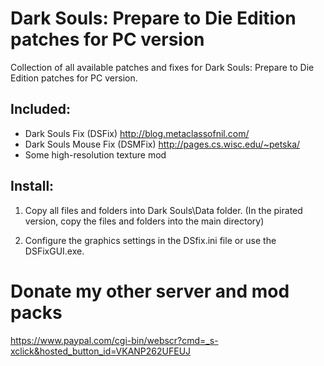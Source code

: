 Dark Souls: Prepare to Die Edition patches for PC version
=================================================================
Collection of all available patches and fixes for Dark Souls: Prepare to Die Edition patches for PC version.

Included:
-
- Dark Souls Fix (DSFix) http://blog.metaclassofnil.com/
- Dark Souls Mouse Fix (DSMFix) http://pages.cs.wisc.edu/~petska/
- Some high-resolution texture mod

Install:
-
1. Copy all files and folders into Dark Souls\Data folder.
(In the pirated version, copy the files and folders into the main directory)

2. Configure the graphics settings in the DSfix.ini file or use the DSFixGUI.exe.


Donate my other server and mod packs
=
https://www.paypal.com/cgi-bin/webscr?cmd=_s-xclick&hosted_button_id=VKANP262UFEUJ